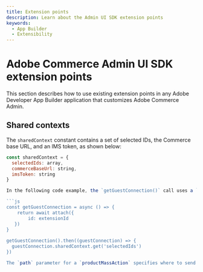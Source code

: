 ```yaml
---
title: Extension points
description: Learn about the Admin UI SDK extension points
keywords:
  - App Builder
  - Extensibility
---
```


# Adobe Commerce Admin UI SDK extension points

This section describes how to use existing extension points in any Adobe Developer App Builder application that customizes Adobe Commerce Admin.

## Shared contexts

The `sharedContext` constant contains a set of selected IDs, the Commerce base URL, and an IMS token, as shown below:

```js
const sharedContext = {
  selectedIds: array,
  commerceBaseUrl: string,
  imsToken: string
}

In the following code example, the `getGuestConnection()` call uses a `sharedContext` to retrieve a list of selected IDs.

```js
const getGuestConnection = async () => {
    return await attach({
        id: extensionId
   })
}
    
getGuestConnection().then((guestConnection) => {
  guestConnection.sharedContext.get('selectedIds')
})

The `path` parameter for a `productMassAction` specifies where to send the selected IDs.
